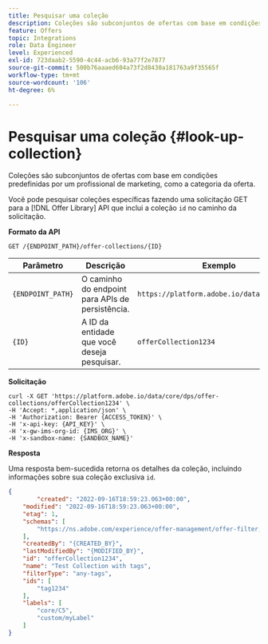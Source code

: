 ```yaml
---
title: Pesquisar uma coleção
description: Coleções são subconjuntos de ofertas com base em condições predefinidas por um profissional de marketing, como a categoria da oferta.
feature: Offers
topic: Integrations
role: Data Engineer
level: Experienced
exl-id: 723daab2-5590-4c44-acb6-93a77f2e7877
source-git-commit: 500b76aaaed604a73f2d8430a181763a9f35565f
workflow-type: tm+mt
source-wordcount: '106'
ht-degree: 6%

---
```


# Pesquisar uma coleção {#look-up-collection}

Coleções são subconjuntos de ofertas com base em condições predefinidas por um profissional de marketing, como a categoria da oferta.

Você pode pesquisar coleções específicas fazendo uma solicitação GET para a [!DNL Offer Library] API que inclui a coleção `id` no caminho da solicitação.

**Formato da API**

```http
GET /{ENDPOINT_PATH}/offer-collections/{ID}
```

| Parâmetro | Descrição | Exemplo |
| --------- | ----------- | ------- |
| `{ENDPOINT_PATH}` | O caminho do endpoint para APIs de persistência. | `https://platform.adobe.io/data/core/dps/` |
| `{ID}` | A ID da entidade que você deseja pesquisar. | `offerCollection1234` |

**Solicitação**

```shell
curl -X GET 'https://platform.adobe.io/data/core/dps/offer-collections/offerCollection1234' \
-H 'Accept: *,application/json' \
-H 'Authorization: Bearer {ACCESS_TOKEN}' \
-H 'x-api-key: {API_KEY}' \
-H 'x-gw-ims-org-id: {IMS_ORG}' \
-H 'x-sandbox-name: {SANDBOX_NAME}'
```

**Resposta**

Uma resposta bem-sucedida retorna os detalhes da coleção, incluindo informações sobre sua coleção exclusiva `id`.

```json
{
        "created": "2022-09-16T18:59:23.063+00:00",
    "modified": "2022-09-16T18:59:23.063+00:00",
    "etag": 1,
    "schemas": [
        "https://ns.adobe.com/experience/offer-management/offer-filter;version=0.4"
    ],
    "createdBy": "{CREATED_BY}",
    "lastModifiedBy": "{MODIFIED_BY}",
    "id": "offerCollection1234",
    "name": "Test Collection with tags",
    "filterType": "any-tags",
    "ids": [
        "tag1234"
    ],
    "labels": [
        "core/C5",
        "custom/myLabel"
    ]
}
```
